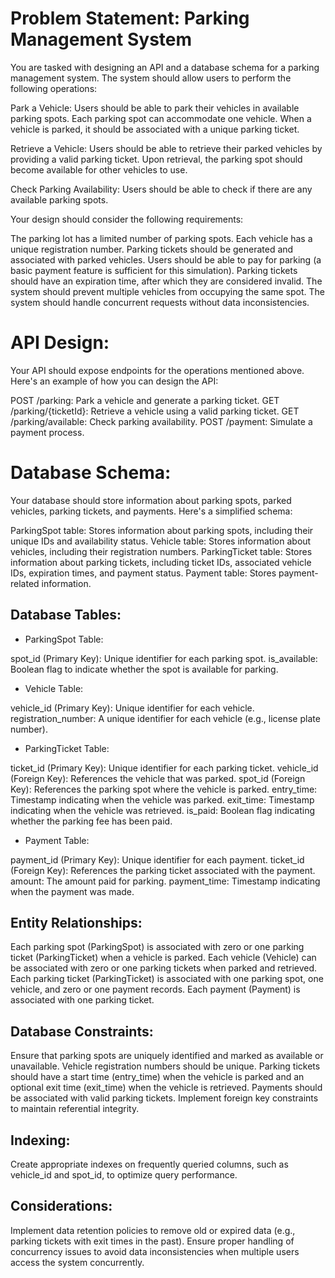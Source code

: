 # Problem Statement: Parking Management System

You are tasked with designing an API and a database schema for a parking management system. The system should allow users to perform the following operations:

Park a Vehicle: Users should be able to park their vehicles in available parking spots. Each parking spot can accommodate one vehicle. When a vehicle is parked, it should be associated with a unique parking ticket.

Retrieve a Vehicle: Users should be able to retrieve their parked vehicles by providing a valid parking ticket. Upon retrieval, the parking spot should become available for other vehicles to use.

Check Parking Availability: Users should be able to check if there are any available parking spots.

Your design should consider the following requirements:

The parking lot has a limited number of parking spots.
Each vehicle has a unique registration number.
Parking tickets should be generated and associated with parked vehicles.
Users should be able to pay for parking (a basic payment feature is sufficient for this simulation).
Parking tickets should have an expiration time, after which they are considered invalid.
The system should prevent multiple vehicles from occupying the same spot.
The system should handle concurrent requests without data inconsistencies.

# API Design:

Your API should expose endpoints for the operations mentioned above. Here's an example of how you can design the API:

POST /parking: Park a vehicle and generate a parking ticket.
GET /parking/{ticketId}: Retrieve a vehicle using a valid parking ticket.
GET /parking/available: Check parking availability.
POST /payment: Simulate a payment process.

# Database Schema:

Your database should store information about parking spots, parked vehicles, parking tickets, and payments. Here's a simplified schema:

ParkingSpot table: Stores information about parking spots, including their unique IDs and availability status.
Vehicle table: Stores information about vehicles, including their registration numbers.
ParkingTicket table: Stores information about parking tickets, including ticket IDs, associated vehicle IDs, expiration times, and payment status.
Payment table: Stores payment-related information.

## Database Tables:

- ParkingSpot Table:

spot_id (Primary Key): Unique identifier for each parking spot.
is_available: Boolean flag to indicate whether the spot is available for parking.

- Vehicle Table:

vehicle_id (Primary Key): Unique identifier for each vehicle.
registration_number: A unique identifier for each vehicle (e.g., license plate number).

- ParkingTicket Table:

ticket_id (Primary Key): Unique identifier for each parking ticket.
vehicle_id (Foreign Key): References the vehicle that was parked.
spot_id (Foreign Key): References the parking spot where the vehicle is parked.
entry_time: Timestamp indicating when the vehicle was parked.
exit_time: Timestamp indicating when the vehicle was retrieved.
is_paid: Boolean flag indicating whether the parking fee has been paid.

- Payment Table:

payment_id (Primary Key): Unique identifier for each payment.
ticket_id (Foreign Key): References the parking ticket associated with the payment.
amount: The amount paid for parking.
payment_time: Timestamp indicating when the payment was made.

## Entity Relationships:

Each parking spot (ParkingSpot) is associated with zero or one parking ticket (ParkingTicket) when a vehicle is parked.
Each vehicle (Vehicle) can be associated with zero or one parking tickets when parked and retrieved.
Each parking ticket (ParkingTicket) is associated with one parking spot, one vehicle, and zero or one payment records.
Each payment (Payment) is associated with one parking ticket.
## Database Constraints:

Ensure that parking spots are uniquely identified and marked as available or unavailable.
Vehicle registration numbers should be unique.
Parking tickets should have a start time (entry_time) when the vehicle is parked and an optional exit time (exit_time) when the vehicle is retrieved.
Payments should be associated with valid parking tickets.
Implement foreign key constraints to maintain referential integrity.
## Indexing:

Create appropriate indexes on frequently queried columns, such as vehicle_id and spot_id, to optimize query performance.
## Considerations:

Implement data retention policies to remove old or expired data (e.g., parking tickets with exit times in the past).
Ensure proper handling of concurrency issues to avoid data inconsistencies when multiple users access the system concurrently.